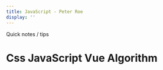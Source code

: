 ```yaml
---
title: JavaScript - Peter Roe
display: ''
---
```


<div class="prose m-auto mb-8 select-none">
  <div class="opacity-20 italic">Quick notes / tips</div>
  <h1 class="mb-0">
    <router-link to="/notes" class="opacity-20 hover:opacity-50 !border-none !font-400">Css</router-link>
    <router-link to="/javascript" class="opacity-20 hover:opacity-50 !border-none !font-400"> JavaScript</router-link>
    Vue
    <router-link to="/algorithm" class="opacity-20 hover:opacity-50 !border-none !font-400"> Algorithm</router-link>
  </h1>
</div>

<ClientOnly>
  <Plum/>
</ClientOnly>

<ListNotes type="vue"/>